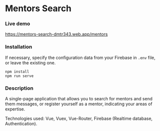 # Mentors Search

### Live demo
https://mentors-search-dmtr343.web.app/mentors


### Installation

If necessary, specify the configuration data from your Firebase in `.env` file, or leave the existing one. 

```
npm install
npm run serve
```

### Description
A single-page application that allows you to search for mentors and send them messages, or register yourself as a mentor, indicating your areas of expertise.

Technologies used: Vue, Vuex, Vue-Router, Firebase (Realtime database, Authentication).

